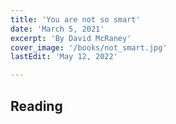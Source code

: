 ```yaml
---
title: 'You are not so smart'
date: 'March 5, 2021'
excerpt: 'By David McRaney'
cover_image: '/books/not_smart.jpg'
lastEdit: 'May 12, 2022'

---
```


## Reading